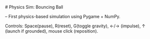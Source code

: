\# Physics Sim: Bouncing Ball

 – First physics-based simulation using Pygame + NumPy.

Controls: Space(pause), R(reset), G(toggle gravity), ←/→ (impulse), ↑ (launch if grounded), mouse click (reposition).

